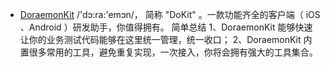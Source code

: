 * [DoraemonKit](https://github.com/didi/DoraemonKit) /'dɔ:ra:'emɔn/， 简称 "DoKit" 。一款功能齐全的客户端（ iOS 、Android ）研发助手，你值得拥有。
简单总结
1、DoraemonKit 能够快速让你的业务测试代码能够在这里统一管理，统一收口；
2、DoraemonKit 内置很多常用的工具，避免重复实现，一次接入，你将会拥有强大的工具集合。
